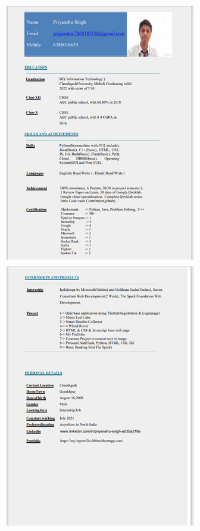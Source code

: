 ![](https://github.com/Psingh12354/Resume/blob/main/rs1.PNG)

![](https://github.com/Psingh12354/Resume/blob/main/rs2.PNG)
